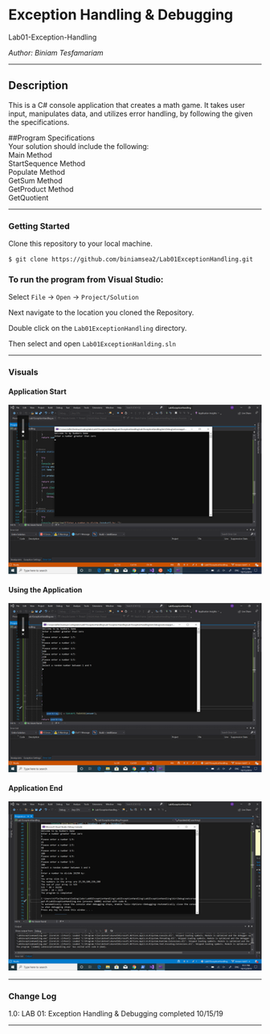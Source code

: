 # Exception Handling & Debugging

Lab01-Exception-Handling

*Author: Biniam Tesfamariam*

----

## Description
This is a C# console application that creates a math game. It takes user input, manipulates data, and utilizes error handling, by following the given the specifications.

##Program Specifications  
Your solution should include the following:  
Main Method  
StartSequence Method  
Populate Method  
GetSum Method  
GetProduct Method  
GetQuotient  

---

### Getting Started
Clone this repository to your local machine.

```
$ git clone https://github.com/biniamsea2/Lab01ExceptionHandling.git
```

### To run the program from Visual Studio:
Select ```File``` -> ```Open``` -> ```Project/Solution```

Next navigate to the location you cloned the Repository.

Double click on the ```Lab01ExceptionHandling``` directory.

Then select and open ```Lab01ExceptionHanlding.sln```

---

### Visuals

#### Application Start
![Image 1](https://github.com/biniamsea2/Lab01ExceptionHandling/blob/master/screenshots/Screenshot%20(23).png)
#### Using the Application
![Image 1](https://github.com/biniamsea2/Lab01ExceptionHandling/blob/master/screenshots/Screenshot%20(20).png)
#### Application End
![Image 1](https://github.com/biniamsea2/Lab01ExceptionHandling/blob/master/screenshots/Screenshot%20(19).png)

---

### Change Log
1.0: LAB 01: Exception Handling & Debugging completed 10/15/19

------------------------------
